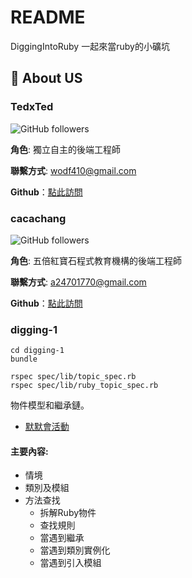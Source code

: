 # README

DiggingIntoRuby
一起來當ruby的小礦坑


## 🚀 About US


### TedxTed
![GitHub followers](https://img.shields.io/github/followers/TedxTed?style=social)

**角色**: 獨立自主的後端工程師

**聯繫方式**: [wodf410@gmail.com](mailto:wodf410@gmail.com)

**Github**：[點此訪問](https://github.com/TedxTed)


### cacachang
![GitHub followers](https://img.shields.io/github/followers/cacachang?style=social)

**角色**: 五倍紅寶石程式教育機構的後端工程師

**聯繫方式**: [a24701770@gmail.com](mailto:a24701770@gmail.com)

**Github**：[點此訪問](https://github.com/cacachang)

### digging-1 

 ```shell
 cd digging-1
 bundle
 
 rspec spec/lib/topic_spec.rb   
 rspec spec/lib/ruby_topic_spec.rb
 ```

物件模型和繼承鏈。
- [默默會活動](https://www.accupass.com/event/2305290354554785462080)
#### 主要內容:
* 情境
* 類別及模組
* 方法查找
  * 拆解Ruby物件
  * 查找規則
  * 當遇到繼承
  * 當遇到類別實例化
  * 當遇到引入模組


